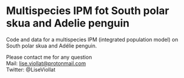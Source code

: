 # Multispecies IPM fot South polar skua and Adelie penguin
Code and data for a multispecies IPM (integrated population model) on South polar skua and Adélie penguin. 

Please contact me for any question \
Mail: lise.viollat@protonmail.com \
Twitter: @LiseViollat
